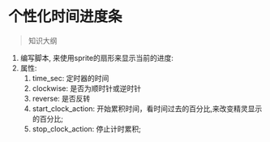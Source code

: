 # 个性化时间进度条

> 知识大纲
1. 编写脚本, 来使用sprite的扇形来显示当前的进度:
2. 属性: 
    1. time_sec: 定时器的时间
    2. clockwise: 是否为顺时针或逆时针
    3. reverse:  是否反转
    4. start_clock_action: 开始累积时间，看时间过去的百分比,来改变精灵显示的百分比; 
    5. stop_clock_action: 停止计时累积;

